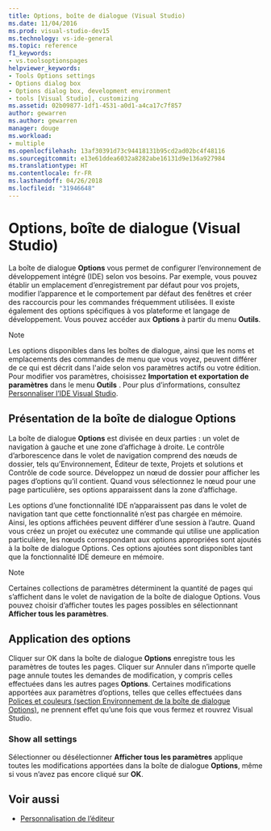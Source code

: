 ```yaml
---
title: Options, boîte de dialogue (Visual Studio)
ms.date: 11/04/2016
ms.prod: visual-studio-dev15
ms.technology: vs-ide-general
ms.topic: reference
f1_keywords:
- vs.toolsoptionspages
helpviewer_keywords:
- Tools Options settings
- Options dialog box
- Options dialog box, development environment
- tools [Visual Studio], customizing
ms.assetid: 02b09877-1df1-4531-a0d1-a4ca17c7f857
author: gewarren
ms.author: gewarren
manager: douge
ms.workload:
- multiple
ms.openlocfilehash: 13af30391d73c94418131b95cd2ad02bc4f48116
ms.sourcegitcommit: e13e61ddea6032a8282abe16131d9e136a927984
ms.translationtype: HT
ms.contentlocale: fr-FR
ms.lasthandoff: 04/26/2018
ms.locfileid: "31946648"
---
```

# <a name="options-dialog-box-visual-studio"></a>Options, boîte de dialogue (Visual Studio)
La boîte de dialogue **Options** vous permet de configurer l’environnement de développement intégré (IDE) selon vos besoins. Par exemple, vous pouvez établir un emplacement d’enregistrement par défaut pour vos projets, modifier l’apparence et le comportement par défaut des fenêtres et créer des raccourcis pour les commandes fréquemment utilisées. Il existe également des options spécifiques à vos plateforme et langage de développement. Vous pouvez accéder aux **Options** à partir du menu **Outils**.

> [!NOTE]
> Les options disponibles dans les boîtes de dialogue, ainsi que les noms et emplacements des commandes de menu que vous voyez, peuvent différer de ce qui est décrit dans l'aide selon vos paramètres actifs ou votre édition. Pour modifier vos paramètres, choisissez **Importation et exportation de paramètres** dans le menu **Outils** . Pour plus d’informations, consultez [Personnaliser l’IDE Visual Studio](../../ide/personalizing-the-visual-studio-ide.md).


## <a name="layout-of-the-options-dialog-box"></a>Présentation de la boîte de dialogue Options
 La boîte de dialogue **Options** est divisée en deux parties : un volet de navigation à gauche et une zone d’affichage à droite. Le contrôle d’arborescence dans le volet de navigation comprend des nœuds de dossier, tels qu’Environnement, Éditeur de texte, Projets et solutions et Contrôle de code source. Développez un nœud de dossier pour afficher les pages d’options qu’il contient. Quand vous sélectionnez le nœud pour une page particulière, ses options apparaissent dans la zone d’affichage.

 Les options d’une fonctionnalité IDE n’apparaissent pas dans le volet de navigation tant que cette fonctionnalité n’est pas chargée en mémoire. Ainsi, les options affichées peuvent différer d’une session à l’autre. Quand vous créez un projet ou exécutez une commande qui utilise une application particulière, les nœuds correspondant aux options appropriées sont ajoutés à la boîte de dialogue Options. Ces options ajoutées sont disponibles tant que la fonctionnalité IDE demeure en mémoire.

> [!NOTE]
> Certaines collections de paramètres déterminent la quantité de pages qui s’affichent dans le volet de navigation de la boîte de dialogue Options. Vous pouvez choisir d’afficher toutes les pages possibles en sélectionnant **Afficher tous les paramètres**.


## <a name="how-options-are-applied"></a>Application des options
 Cliquer sur OK dans la boîte de dialogue **Options** enregistre tous les paramètres de toutes les pages. Cliquer sur Annuler dans n’importe quelle page annule toutes les demandes de modification, y compris celles effectuées dans les autres pages **Options**. Certaines modifications apportées aux paramètres d’options, telles que celles effectuées dans [Polices et couleurs (section Environnement de la boîte de dialogue Options)](../../ide/reference/fonts-and-colors-environment-options-dialog-box.md), ne prennent effet qu’une fois que vous fermez et rouvrez Visual Studio.

### <a name="show-all-settings"></a>Show all settings
 Sélectionner ou désélectionner **Afficher tous les paramètres** applique toutes les modifications apportées dans la boîte de dialogue **Options**, même si vous n’avez pas encore cliqué sur **OK**.

## <a name="see-also"></a>Voir aussi

- [Personnalisation de l’éditeur](../../ide/customizing-the-editor.md)